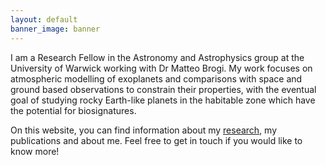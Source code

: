 ```yaml
---
layout: default
banner_image: banner
---
```


I am a Research Fellow in the Astronomy and Astrophysics group at the University of Warwick working with Dr Matteo Brogi. My work focuses on atmospheric modelling of exoplanets and comparisons with space and ground based observations to constrain their properties, with the eventual goal of studying rocky Earth-like planets in the habitable zone which have the potential for biosignatures.

On this website, you can find information about my [research]({{site.baseurl}}/research.html), my publications and about me. Feel free to get in touch if you would like to know more!
